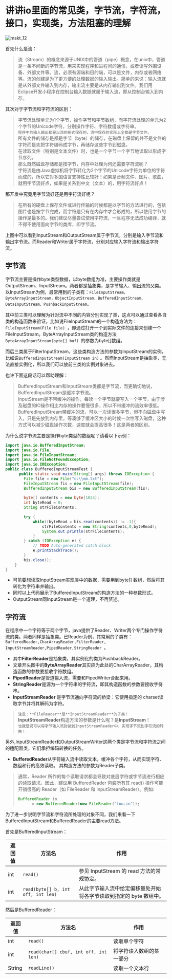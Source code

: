 # 讲讲io里面的常见类，字节流，字符流，接口，实现类，方法阻塞的理解


![mskt_12](https://alexleon.oss-cn-shanghai.aliyuncs.com/markdown-pic/%E9%9D%A2%E8%AF%95%E8%80%83%E9%A2%98/mskt_12.png)

首先什么是流：
>流（Stream）的概念来源于UNIX中的管道（pipe）概念，在unix中，管道是一条不间断的字节流，用来实现程序和进程间的通信，或者读写外围设备、外部文件等。流，必须有源端和目的端，可以是文件，内存或者网络等。流的创建是为了更方便的处理数据的输入输出。简单的来说：输入流就是从外部文件输入到内存，输出流主要是从内存输出到文件。我们用Eclipse开发小程序在控制台输入数据就属于输入流，即从控制台输入到内存。

其次对于字节流和字符流的区别：
>字节流处理单元为1个字节，操作字节和字节数组，而字符流处理的单元为2个字节的Unicode字符，分别操作字符、字符数组或字符串。</br>`程序中的输入输出都是以流的形式保存的，流中保存的实际上全都是字节文件。`</br>所有文件的储存是都是字节（byte）的储存，在磁盘上保留的并不是文件的字符而是先把字符编码成字节，再储存这些字节到磁盘。</br>在读取文件（特别是文本文件）时，也是一个字节一个字节地读取以形成字节序列。</br>那么既然磁盘存储都是按字节，内存中处理为何还需要字符流呢？</br>字符流是由Java虚拟机将字节转化为2个字节的Unicode字符为单位的字符而成的，所以它对多国语言支持性比较好！如果是音频文件、图片、歌曲，就用字节流好点，如果是关系到中文（文本）的，用字符流好点！

那开发中究竟用字节流好还是用字符流好呢？

>在所有的硬盘上保存文件或进行传输的时候都是以字节的方法进行的，包括图片也是按字节完成，而字符是只有在内存中才会形成的，所以使用字节的操作是最多的。我们建议尽量尝试使用字符流，一旦程序无法成功编译，就不得不使用面向字节的类库，即字节流。

上图中可以看到InputStream和OutputStream属于字节流，分别是输入字节流和输出字节流。而Reader和Writer属于字符流，分别对应输入字符流和输出字符流。

## 字节流

字节流主要是操作byte类型数据，以byte数组为准，主要操作类就是OutputStream、InputStream。两者都是抽象类，是字节输入、输出流的父类。以InputStream为例，最常用到的子类有：`FileInputStream，ByteArrayInputStream，ObjectInputStream，BufferedInputStream、DataInputStream、PushbackInputStream`。

其中前三类可以理解为针对流中不同的内容分别实现了类，这点可以通过查看各自类的构造函数来验证，比如说FileInputStream的一个构造方法为：`FileInputStream(File file) `，即通过打开一个到实际文件的连接来创建一个FileInputStream。ByteArrayInputStream类的构造方法`ByteArrayInputStream(byte[] buf) `的参数为byte[]数组。

而后三类属于FilterInputStream，这些类构造方法的参数为InputStream的实例，比如说`BufferedInputStream(InputStream in)` 。然而InputStream是抽象类，无法直接实例化，所以我们可以放前三类的实例对象进去。

也许下面这段话可以帮助理解：

>BufferedInputStream和InputStream类都是字节流，而更确切地说，BufferedInputStream是缓冲字节流。</br>InputStream是不带缓冲的操作，每读一个字节就要写入一个字节，由于涉及磁盘的IO操作相比内存的操作要慢很多，所以不带缓冲的流效率很低。</br>BufferedInputStream带缓冲的流，可以一次读很多字节，但不向磁盘中写入，只是先放到内存里。等凑够了缓冲区大小的时候一次性写入磁盘，这种方式可以减少磁盘操作次数，速度就会提高很多！这是两者的区别。

为什么说字节流主要是操作byte类型的数组呢？请看以下示例：

```java
import java.io.BufferedInputStream;  
import java.io.File;  
import java.io.FileInputStream;  
import java.io.FileNotFoundException;  
import java.io.IOException;  
public class BufferedInputStreamTest {  
      public static void main(String[] args) throws IOException {  
        File file = new File("c:\\mm.txt");  
        FileInputStream fis = new FileInputStream(file);  
        BufferedInputStream bis = new BufferedInputStream(fis);  
          
        byte[] contents = new byte[1024];  
        int byteRead = 0;  
        String strFileContents;  
         
        try {  
            while((byteRead = bis.read(contents)) != -1){  
                strFileContents = new String(contents,0,byteRead);  
                System.out.println(strFileContents);  
            }  
        } catch (IOException e) {  
            // TODO Auto-generated catch block  
            e.printStackTrace();  
        }  
        bis.close();  
    }  
} 
```
- 可见要想读取InputStream实现类中的数据，需要用到byte[] 数组，然后将其转化为字符串并输出。
- 同时以上代码展示了BufferedInputStream的构造方法的一种参数形式。
- OutputStream同InputStream是一个道理，不再赘述。

## 字符流

在程序中一个字符等于两个字节，java提供了Reader、Writer两个专门操作字符流的类。两者同样是抽象类。已Reader为例，其常用的子类有：`BufferedReader,CharArrayReader,FilterReader, InputStreamReader,PipedReader,StringReader `。

- 其中**FilterReader**是抽象类，其实例化的类为PushbackReader。
- 文章开头图中的**ByteArrayReader**其实应为此处的CharArrayReader，其构造函数的参数要接收字符数组。
- **PipedReader**是管道输入流，需要和PipedWriter合起来用。
- **StringReader**是源为一个字符串的字符流，即其构造函数的参数要接收字符串。
- **InputStreamReader** 是字节流通向字符流的桥梁：它使用指定的 charset读取字节并将其解码为字符。
>`注意：**FileReader**是**InputStreamReader**的子类！`</br>**InputStreamReader**构造方法的参数是什么呢？是**InputStream**！<br/>`也就是说可以将字节输入流封装到InputStreamReader中，实现字节流到字符流的转换！`</br>

另外,InputStreamReader和OutputStreamWriter这两个类是字节流和字符流之间的适配器类，它们承担编码转换的任务。
- **BufferedReader**从字符输入流中读取文本，缓冲各个字符，从而实现字符、数组和行的高效读取。 其构造方法的参数为Reader子类。
>通常，Reader 所作的每个读取请求都会导致对底层字符或字节流进行相应的读取请求。因此，建议用 BufferedReader 包装所有其 read() 操作可能开销很高的 Reader（如 FileReader 和 InputStreamReader）。例如:
>```java
>BufferedReader in 
>       = new BufferedReader(new FileReader("foo.in"));
>```

为了进一步说明字节流和字符流所处理的对象不同，我们来看一下BufferedInputStream和BufferedReader的主要read方法。

首先是BufferedInputStream：

返回值 | 方法名 | 作用
---|---|---
int | `read()` | 参见 InputStream 的 read 方法的常规协定。
int | `read(byte[] b, int off, int len)`| 从此字节输入流中给定偏移量处开始将各字节读取到指定的 byte 数组中。

然后是BufferedReader：


返回值 | 方法名 | 作用
---|---|---
int | `read()` |  读取单个字符
int | `read(char[] cbuf, int off, int len)` | 将字符读入数组的某一部分
String | `readLine()` | 读取一个文本行